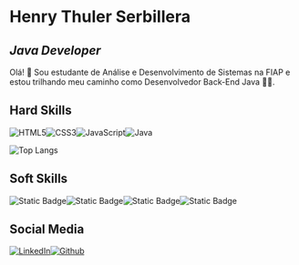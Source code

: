 # Henry Thuler Serbillera
## _Java Developer_

Olá! 👋 Sou estudante de Análise e Desenvolvimento de Sistemas na FIAP e estou trilhando meu caminho como Desenvolvedor Back-End Java 👨‍💻.

## Hard Skills

![HTML5](https://img.shields.io/badge/HTML5-000?style=for-the-badge&logo=html5)![CSS3](https://img.shields.io/badge/CSS3-FFF?style=for-the-badge&logo=css3&logoColor=264CE4)![JavaScript](https://img.shields.io/badge/JavaScript-000?style=for-the-badge&logo=javascript)![Java](https://img.shields.io/badge/Java-FFF?style=for-the-badge&logo=java)

![Top Langs](https://github-readme-stats-git-masterrstaa-rickstaa.vercel.app/api/top-langs/?username=henrythuler&bg_color=000&border_color=30A3DC&title_color=E94D5F&text_color=FFF)

## Soft Skills
![Static Badge](https://img.shields.io/badge/Autodidatismo-%23000000?style=for-the-badge)![Static Badge](https://img.shields.io/badge/Disciplina-%23FFFFFF?style=for-the-badge)![Static Badge](https://img.shields.io/badge/Comunicação-%23000000?style=for-the-badge)![Static Badge](https://img.shields.io/badge/Trabalho_EM_GRUPO-%23FFFFFF?style=for-the-badge)

## Social Media
[![LinkedIn](https://img.shields.io/badge/LinkedIn-000?style=for-the-badge&logo=linkedin&logoColor=0E76A8)](https://www.linkedin.com/in/henry-thuler-serbillera/)[![Github](https://img.shields.io/badge/Github-FFF?style=for-the-badge&logo=github&logoColor=black)](https://github.com/henrythuler)

